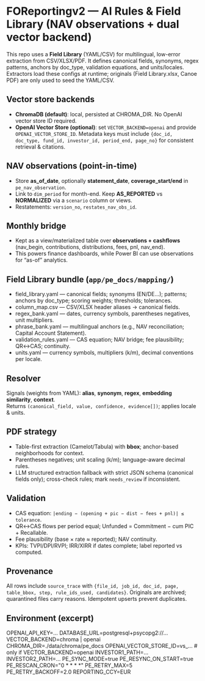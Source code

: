 # FOReportingv2 — AI Rules & Field Library (NAV observations + dual vector backend)

This repo uses a **Field Library** (YAML/CSV) for multilingual, low-error extraction from CSV/XLSX/PDF.
It defines canonical fields, synonyms, regex patterns, anchors by doc_type, validation equations, and units/locales.
Extractors load these configs at runtime; originals (Field Library.xlsx, Canoe PDF) are only used to seed the YAML/CSV.

## Vector store backends
- **ChromaDB (default)**: local, persisted at CHROMA_DIR. No OpenAI vector store ID required.
- **OpenAI Vector Store (optional)**: set `VECTOR_BACKEND=openai` and provide `OPENAI_VECTOR_STORE_ID`.
  Metadata keys must include `{doc_id, doc_type, fund_id, investor_id, period_end, page_no}` for consistent retrieval & citations.

## NAV observations (point-in-time)
- Store **as_of_date**, optionally **statement_date**, **coverage_start/end** in `pe_nav_observation`.
- Link to `dim_period` for month-end. Keep **AS_REPORTED** vs **NORMALIZED** via a `scenario` column or views.
- Restatements: `version_no`, `restates_nav_obs_id`.

## Monthly bridge
- Kept as a view/materialized table over **observations + cashflows** (nav_begin, contributions, distributions, fees, pnl, nav_end).
- This powers finance dashboards, while Power BI can use observations for “as-of” analytics.

## Field Library bundle (`app/pe_docs/mapping/`)
- field_library.yaml   — canonical fields; synonyms (EN/DE…); patterns; anchors by doc_type; scoring weights; thresholds; tolerances.
- column_map.csv       — CSV/XLSX header aliases → canonical fields.
- regex_bank.yaml      — dates, currency symbols, parentheses negatives, unit multipliers.
- phrase_bank.yaml     — multilingual anchors (e.g., NAV reconciliation; Capital Account Statement).
- validation_rules.yaml — CAS equation; NAV bridge; fee plausibility; QR↔CAS; continuity.
- units.yaml           — currency symbols, multipliers (k/m), decimal conventions per locale.

## Resolver
Signals (weights from YAML): **alias**, **synonym**, **regex**, **embedding similarity**, **context**.  
Returns `(canonical_field, value, confidence, evidence[])`; applies locale & units.

## PDF strategy
- Table-first extraction (Camelot/Tabula) with **bbox**; anchor-based neighborhoods for context.
- Parentheses negatives; unit scaling (k/m); language-aware decimal rules.
- LLM structured extraction fallback with strict JSON schema (canonical fields only); cross-check rules; mark `needs_review` if inconsistent.

## Validation
- CAS equation: `|ending − (opening + pic − dist − fees + pnl)| ≤ tolerance`.
- QR↔CAS flows per period equal; Unfunded = Commitment − cum PIC + Recallable.
- Fee plausibility (base × rate ≈ reported); NAV continuity.
- KPIs: TVPI/DPI/RVPI; IRR/XIRR if dates complete; label reported vs computed.

## Provenance
All rows include `source_trace` with `{file_id, job_id, doc_id, page, table_bbox, step, rule_ids_used, candidates}`.
Originals are archived; quarantined files carry reasons. Idempotent upserts prevent duplicates.

## Environment (excerpt)
OPENAI_API_KEY=…
DATABASE_URL=postgresql+psycopg2://…
VECTOR_BACKEND=chroma | openai
CHROMA_DIR=./data/chroma/pe_docs
OPENAI_VECTOR_STORE_ID=vs_...         # only if VECTOR_BACKEND=openai
INVESTOR1_PATH=…
INVESTOR2_PATH=…
PE_SYNC_MODE=true
PE_RESYNC_ON_START=true
PE_RESCAN_CRON="0 * * * *"
PE_RETRY_MAX=5
PE_RETRY_BACKOFF=2.0
REPORTING_CCY=EUR
